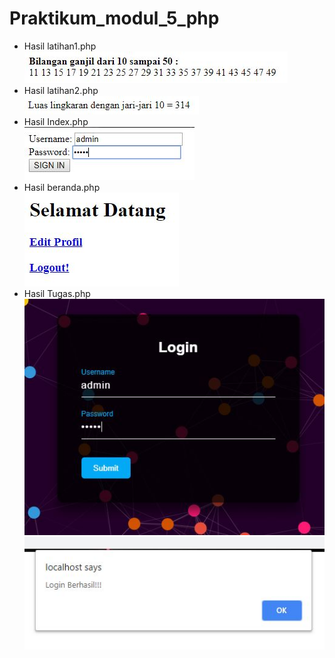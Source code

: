 # Praktikum_modul_5_php
* Hasil latihan1.php <br>
![alt text](https://github.com/Pramuja/Praktikum_modul_5_php/blob/master/latihan1.JPG)
* Hasil latihan2.php <br>
![alt text](https://github.com/Pramuja/Praktikum_modul_5_php/blob/master/latihan2.JPG)
* Hasil Index.php <br>
![alt text](https://github.com/Pramuja/Praktikum_modul_5_php/blob/master/index.JPG)
* Hasil beranda.php <br>
![alt text](https://github.com/Pramuja/Praktikum_modul_5_php/blob/master/beranda.JPG)
* Hasil Tugas.php <br>
![alt text](https://github.com/Pramuja/Praktikum_modul_5_php/blob/master/tugas1.JPG)<br>
![alt text](https://github.com/Pramuja/Praktikum_modul_5_php/blob/master/tugas2.JPG)
